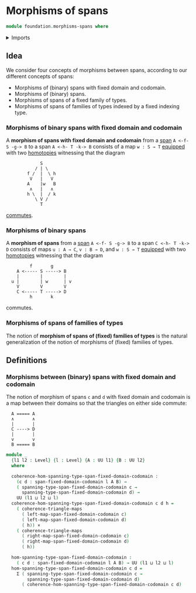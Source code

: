 # Morphisms of spans

```agda
module foundation.morphisms-spans where
```

<details><summary>Imports</summary>

```agda
open import foundation.cartesian-product-types
open import foundation.commuting-triangles-of-maps
open import foundation.dependent-pair-types
open import foundation.spans
open import foundation.universe-levels
```

</details>

## Idea

We consider four concepts of morphisms between spans, according to our different
concepts of spans:

- Morphisms of (binary) spans with fixed domain and codomain.
- Morphisms of (binary) spans.
- Morphisms of spans of a fixed family of types.
- Morphisms of spans of families of types indexed by a fixed indexing type.

### Morphisms of binary spans with fixed domain and codomain

A **morphism of spans with fixed domain and codomain** from a
[span](foundation.spans) `A <-f- S -g-> B` to a span `A <-h- T -k-> B` consists
of a map `w : S → T` [equipped](foundation.structure.md) with two
[homotopies](foundation-core.homotopies.md) witnessing that the diagram

```text
             S
           / | \
        f /  |  \ h
         V   |   V
        A    |w   B
         ∧   |   ∧
        h \  |  / k
           \ V /
             T
```

[commutes](foundation.commuting-squares-of-maps.md).

### Morphisms of binary spans

A **morphism of spans** from a [span](foundation.spans) `A <-f- S -g-> B` to a
span `C <-h- T -k-> D` consists of maps `u : A → C`, `v : B → D`, and
`w : S → T` [equipped](foundation.structure.md) with two
[homotopies](foundation-core.homotopies.md) witnessing that the diagram

```text
         f       g
    A <----- S -----> B
    |        |        |
  u |        | w      | v
    V        V        V
    C <----- T -----> D
         h       k
```

commutes.

### Morphisms of spans of families of types

The notion of **morphism of spans of (fixed) families of types** is the natural
generalization of the notion of morphisms of (fixed) families of types.

## Definitions

### Morphisms between (binary) spans with fixed domain and codomain

The notion of morphism of spans `c` and `d` with fixed domain and codomain is a
map between their domains so that the triangles on either side commute:

```text
  A ===== A
  ∧       ∧
  |       |
  C ----> D
  |       |
  v       v
  B ===== B
```

```agda
module _
  {l1 l2 : Level} {l : Level} {A : UU l1} {B : UU l2}
  where

  coherence-hom-spanning-type-span-fixed-domain-codomain :
    (c d : span-fixed-domain-codomain l A B) →
    ( spanning-type-span-fixed-domain-codomain c →
      spanning-type-span-fixed-domain-codomain d) →
    UU (l1 ⊔ l2 ⊔ l)
  coherence-hom-spanning-type-span-fixed-domain-codomain c d h =
    ( coherence-triangle-maps
      ( left-map-span-fixed-domain-codomain c)
      ( left-map-span-fixed-domain-codomain d)
      ( h)) ×
    ( coherence-triangle-maps
      ( right-map-span-fixed-domain-codomain c)
      ( right-map-span-fixed-domain-codomain d)
      ( h))

  hom-spanning-type-span-fixed-domain-codomain :
    ( c d : span-fixed-domain-codomain l A B) → UU (l1 ⊔ l2 ⊔ l)
  hom-spanning-type-span-fixed-domain-codomain c d =
    Σ ( spanning-type-span-fixed-domain-codomain c →
        spanning-type-span-fixed-domain-codomain d)
      ( coherence-hom-spanning-type-span-fixed-domain-codomain c d)
```
